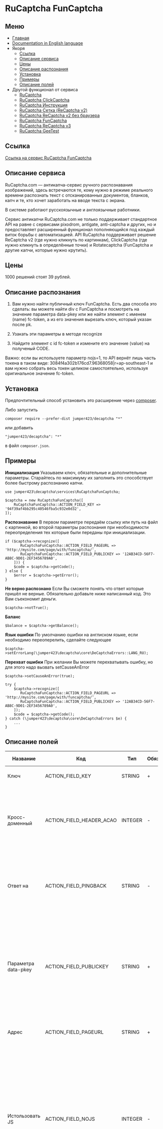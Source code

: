 RuCaptcha FunCaptcha
==============
Меню
--------------
+ [Главная](../docs/README-ru.md)
+ [Documentation in English language](../docs/RuCaptchaFunCaptcha-en.md)
+ Якоря
  + [Ссылка](#Ссылка)
  + [Описание сервиса](#Описание-сервиса)
  + [Цены](#Цены)
  + [Описание распознания](#Описание-распознания)
  + [Установка](#Установка)
  + [Примеры](#Примеры)
  + [Описание полей](#Описание-полей)
+ Другой функционал от сервиса
  + [RuCaptcha](../docs/RuCaptcha-ru.md)
  + [RuCaptcha ClickCaptcha](../docs/RuCaptchaClick-ru.md)
  + [RuCaptcha Инструкция](../docs/RuCaptchaInstruction-ru.md)
  + [RuCaptcha Сетка (ReCaptcha v2)](../docs/RuCaptchaGrid-ru.md)
  + [RuCaptcha ReCaptcha v2 без браузера](../docs/RuCaptchaReCaptcha-ru.md)
  + [RuCaptcha FunCaptcha](../docs/RuCaptchaFunCaptcha-ru.md)
  + [RuCaptcha ReCaptcha v3](../docs/RuCaptchaReCaptchaV3-ru.md)
  + [RuCaptcha GeeTest](../docs/RuCaptchaGeeTest-ru.md)


Ссылка
--------------
[Ссылка на сервис RuCaptcha FunCaptcha](http://infoblog1.ru/goto/rucaptcha)

Описание сервиса
--------------
RuCaptcha.com — антикапча-сервис ручного распознавания изображений, здесь встречаются те, кому нужно в режиме реального времени распознать текст с отсканированных документов, бланков, капч и те, кто хочет заработать на вводе текста с экрана. 

В системе работают русскоязычные и англоязычные работники.

Cервис антикапчи RuCaptcha.com не только поддерживает стандартное API на равне с сервисами pixodrom, antigate, anti-captcha и других, но и предоставляет расширенный фукнционал пополняющийся под каждый виток борьбы с автоматизацией. API RuCaptcha поддерживает решение ReCaptcha v2 (где нужно кликнуть по картинкам), ClickCaptcha (где нужно кликнуть в определённые точки) и Rotatecaptcha (FunCaptcha и другие капчи, которые нужно крутить).

Цены
--------------
1000 решений стоят 39 рублей.

Описание распознания
--------------
1) Вам нужно найти публичный ключ FunCaptcha. Есть два способа это сделать: вы можете найти div с FunCaptcha и посмотреть на значение параметра data-pkey или же найти элемент с именем (name) fc-token, а из его значения вырезать ключ, который указан после pk.

2) Узакать эти параметры в методе recognize

3) Найдите элемент с id fc-token и измените его значение (value) на полученый CODE.

Важно: если вы используете параметр nojs=1, то API вернёт лишь часть токена в таком виде: 3084f4a302b176cd7.96368058|r=ap-southeast-1 и вам нужно собрать весь токен целиком самостоятельно, используя оригинальное значение fc-token.

Установка
--------------
Предпочтительный способ установить это расширение через [composer](http://getcomposer.org/download/).

Либо запустить
```
composer require --prefer-dist jumper423/decaptcha "*"
```
или добавить
```
"jumper423/decaptcha": "*"
```
в файл `composer.json`.


Примеры
--------------
__Инициализация__
Указываем ключ, обязательные и дополнительные параметры. Старайтесь по максимуму их заполнить это способствует более быстрому распознанию капчи.
```
use jumper423\decaptcha\services\RuCaptchaFunCaptcha;

$captcha = new RuCaptchaFunCaptcha([
    RuCaptchaFunCaptcha::ACTION_FIELD_KEY => '94f39af4bb295c40546fba5c932e0d32',
]);
```
__Распознавание__
В первом параметре передаём ссылку или путь на файл с картинкой, во второй параметры распознания при необходимости переопределения тех которые были переданы при инициализации.
```
if ($captcha->recognize([
       RuCaptchaFunCaptcha::ACTION_FIELD_PAGEURL => 'http://mysite.com/page/with/funcaptcha/',
       RuCaptchaFunCaptcha::ACTION_FIELD_PUBLICKEY => '12AB34CD-56F7-AB8C-9D01-2EF3456789A0',
    ])) {
    $code = $captcha->getCode();
} else {
    $error = $captcha->getError();
}
```
__Не верно распознано__
Если Вы сможете понять что ответ которые пришёл не верные. Обязательно добавьте ниже написанный код. Это Вам съекономит деньги.
```
$captcha->notTrue();
```
__Баланс__
```
$balance = $captcha->getBalance();
```
__Язык ошибки__
По умолчанию ошибки на англиском языке, если необходимо переоперелить, сделайте следующее
```
$captcha->setErrorLang(\jumper423\decaptcha\core\DeCaptchaErrors::LANG_RU);
```
__Перехват ошибки__
При желании Вы можете перехватывать ошибку, но для этого надо вызвать setCauseAnError
```
$captcha->setCauseAnError(true);

try {
    $captcha->recognize([
       RuCaptchaFunCaptcha::ACTION_FIELD_PAGEURL => 'http://mysite.com/page/with/funcaptcha/',
       RuCaptchaFunCaptcha::ACTION_FIELD_PUBLICKEY => '12AB34CD-56F7-AB8C-9D01-2EF3456789A0',
    ]);
    $code = $captcha->getCode();
} catch (\jumper423\decaptcha\core\DeCaptchaErrors $e) {
    ...
}
```


Описание полей
--------------
 Название | Код | Тип | Обяз. | По ум. | Возможные значения | Описание 
 --- | --- | --- | --- | --- | --- | --- 
 Ключ | ACTION_FIELD_KEY | STRING | + |  |  | Ключ от учетной записи |
 Кросс-доменный | ACTION_FIELD_HEADER_ACAO | INTEGER | - | 0 | 0 - значение по умолчанию; 1 - in.php передаст Access-Control-Allow-Origin: * параметр в заголовке ответа | Необходимо для кросс-доменных AJAX запросов в браузерных приложениях. |
 Ответ на | ACTION_FIELD_PINGBACK | STRING | - |  |  | Указание для сервера, что после распознания изображения, нужно отправить ответ на указанный адрес. |
 Параметра data-pkey | ACTION_FIELD_PUBLICKEY | STRING | + |  |  | Найти div с FunCaptcha и посмотреть на значение параметра data-pkey или же найти элемент с именем (name) fc-token, а из его значения вырезать ключ, который указан после pk |
 Адрес | ACTION_FIELD_PAGEURL | STRING | + |  |  | Адрес страницы на которой решается капча. |
 Истользовать JS | ACTION_FIELD_NOJS | INTEGER | - | 0 | 0 - использовать JavaScript; 1 - не использовать JavaScript | Говорит нам решать FunCaptcha с выключенным javascript. Может быть использован в случае, если нормальный метод по какой-то причине не срабатывает. Важно: имейте в виду, что в этом случае мы вернём только часть токена. Выше описано, что делать в этом случае. |
 User-Agent браузера | ACTION_FIELD_USERAGENT | STRING | - |  |  | User-Agent браузера, используемый в эмуляции. Необходимо использовать подпись современного браузера, иначе Google будет возвращать ошибку, требуя обновить браузер. |
 Адрес прокси | ACTION_FIELD_RECAPTCHA | STRING | - |  |  | IP адрес прокси ipv4/ipv6. |
 Тип прокси | ACTION_FIELD_PROXYTYPE | STRING | - |  |  | Тип прокси (http, socks4, ...) |

